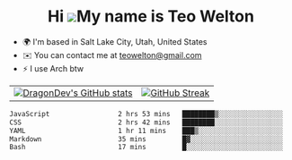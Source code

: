 <div align="center">
  
# Hi ![](https://user-images.githubusercontent.com/18350557/176309783-0785949b-9127-417c-8b55-ab5a4333674e.gif)My name is Teo Welton
</div>

*   🌍  I'm based in Salt Lake City, Utah, United States
*   ✉️  You can contact me at [teowelton@gmail.com](mailto:teowelton@gmail.com)
*   ⚡  I use Arch btw

<div align="center">

|||
|:-------------------------:|:-------------------------:|
| [![DragonDev's GitHub stats](https://github-readme-stats.vercel.app/api?username=DragonDev07&bg_color=1e1e2e&text_color=cdd6f4&icon_color=cba6f7&title_color=94e2d5)](https://github.com/DragonDev07) | [![GitHub Streak](https://streak-stats.demolab.com?user=DragonDev07&theme=catppuccin-mocha)](https://git.io/streak-stats) |

<!--START_SECTION:waka-->

```txt
JavaScript                 2 hrs 53 mins   ████████▒░░░░░░░░░░░░░░░░   33.53 %
CSS                        2 hrs 42 mins   ████████░░░░░░░░░░░░░░░░░   31.45 %
YAML                       1 hr 11 mins    ███▒░░░░░░░░░░░░░░░░░░░░░   13.85 %
Markdown                   35 mins         █▓░░░░░░░░░░░░░░░░░░░░░░░   06.89 %
Bash                       17 mins         █░░░░░░░░░░░░░░░░░░░░░░░░   03.38 %
```

<!--END_SECTION:waka-->

</div>
